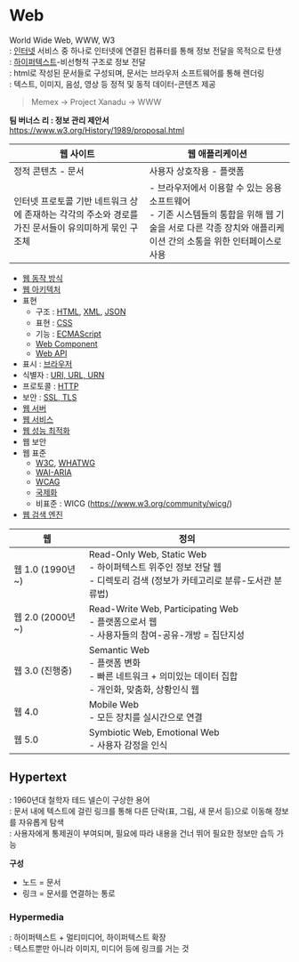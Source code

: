 # Web
World Wide Web, WWW, W3      
: [인터넷](./Network/Internet.md) 서비스 중 하나로 인터넷에 연결된 컴퓨터를 통해 정보 전달을 목적으로 탄생  
: [하이퍼텍스트](#hypertext)-비선형적 구조로 정보 전달    
: html로 작성된 문서들로 구성되며, 문서는 브라우저 소프트웨어를 통해 렌더링      
: 텍스트, 이미지, 음성, 영상 등 정적 및 동적 데이터-콘텐츠 제공  

> Memex -> Project Xanadu -> WWW

**팀 버너스 리 : 정보 관리 제안서**  
https://www.w3.org/History/1989/proposal.html


웹 사이트 | 웹 애플리케이션
---|---
정적 콘텐츠 - 문서 | 사용자 상호작용 - 플랫폼
인터넷 프로토콜 기반 네트워크 상에 존재하는 각각의 주소와 경로를 가진 문서들이 유의미하게 묶인 구조체  | - 브라우저에서 이용할 수 있는 응용 소프트웨어<br>- 기존 시스템들의 통합을 위해 웹 기술을 서로 다른 각종 장치와 애플리케이션 간의 소통을 위한 인터페이스로 사용


- [웹 동작 방식](./How-the-Web-Works.md)
- [웹 아키텍처](./Web-Architecture.md)
- 표현
    - 구조 : [HTML](./HTML/), [XML](./XML/), [JSON](./JSON.md)
    - 표현 : [CSS](./CSS/)
    - 기능 : [ECMAScript](https://github.com/45am-me/ECMAScript)
    - [Web Component](./Web-Component.md)
    - [Web API](./WebAPI/)
- 표시 : [브라우저](./Browser/)
- 식별자 : [URI, URL, URN](./URI-URL-URN.md)  
- 프로토콜 : [HTTP](./HTTP/)
- 보안 : [SSL, TLS](./SSL-TLS.md)
- [웹 서버](./Web-Server/)
- [웹 서비스](./Web-Service.md)
- [웹 성능 최적화](./Web-Optimization.md)
- 웹 보안
- 웹 표준
    - [W3C](./W3C-WHATWG.md#W3C), [WHATWG](./W3C-WHATWG.md#WHATWG)
    - [WAI-ARIA](./WAI-ARIA.md)
    - [WCAG](./WCAG.md)
    - [국제화](./Web-i18n.md)
    - 비표준 : WICG (https://www.w3.org/community/wicg/)
- [웹 검색 엔진](./Web-Search-Engine/)


웹 | 정의
---|---
웹 1.0 (1990년~) | Read-Only Web, Static Web <br> - 하이퍼텍스트 위주인 정보 전달 웹<br> - 디렉토리 검색 (정보가 카테고리로 분류-도서관 분류법)
웹 2.0 (2000년~) | Read-Write Web, Participating Web<br> - 플랫폼으로서 웹<br> - 사용자들의 참여-공유-개방 = 집단지성
웹 3.0 (진행중)   | Semantic Web<br> - 플랫폼 변화<br> - 빠른 네트워크 + 의미있는 데이터 집합<br> - 개인화, 맞춤화, 상황인식 웹
웹 4.0           | Mobile Web<br> - 모든 장치를 실시간으로 연결  
웹 5.0           | Symbiotic Web, Emotional Web<br> - 사용자 감정을 인식  



## Hypertext
: 1960년대 철학자 테드 넬슨이 구상한 용어   
: 문서 내에 텍스트에 걸린 링크를 통해 다른 단락(표, 그림, 새 문서 등)으로 이동해 정보를 자유롭게 탐색   
: 사용자에게 통제권이 부여되며, 필요에 따라 내용을 건너 뛰어 필요한 정보만 습득 가능      

**구성**  
- 노드 = 문서
- 링크 = 문서를 연결하는 통로  



### Hypermedia
: 하이퍼텍스트 + 멀티미디어, 하이퍼텍스트 확장         
: 텍스트뿐만 아니라 이미지, 미디어 등에 링크를 거는 것  
